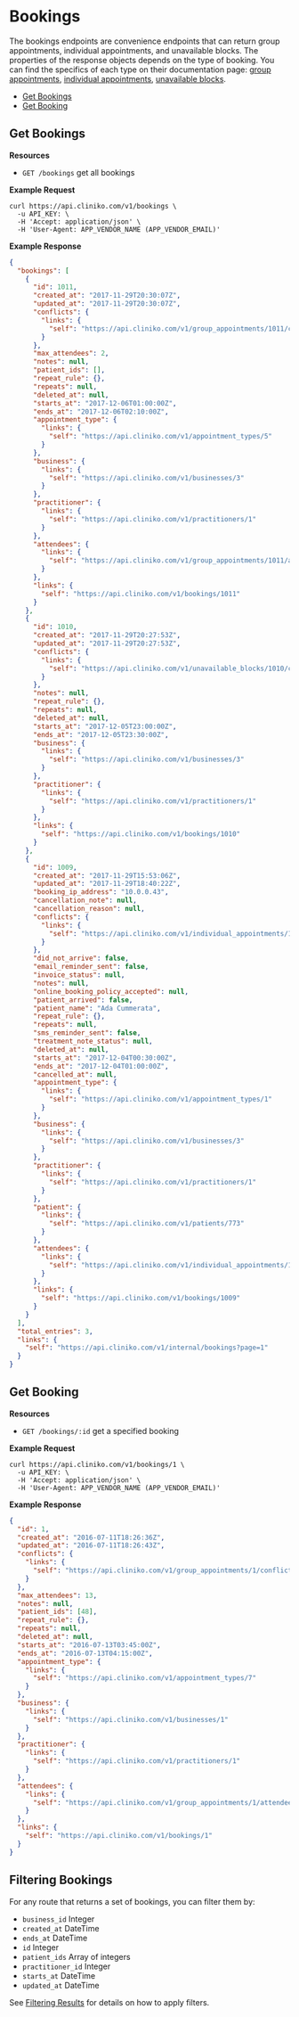 Bookings
============

The bookings endpoints are convenience endpoints that can return group appointments, individual appointments, and unavailable blocks. The properties of the response objects depends on the type of booking. You can find the specifics of each type on their documentation page: [group appointments](https://github.com/redguava/cliniko-api/blob/master/sections/group_appointments.md), [individual appointments](https://github.com/redguava/cliniko-api/blob/master/sections/individual_appointments.md), [unavailable blocks](https://github.com/redguava/cliniko-api/blob/master/sections/unavailable_blocks.md).

* [Get Bookings](#get-bookings "This will return all bookings.")
* [Get Booking](#get-booking "This will return a specified booking.")

Get Bookings
------------

**Resources**
* ```GET /bookings``` get all bookings

**Example Request**
```shell
curl https://api.cliniko.com/v1/bookings \
  -u API_KEY: \
  -H 'Accept: application/json' \
  -H 'User-Agent: APP_VENDOR_NAME (APP_VENDOR_EMAIL)'
```

**Example Response**
```json
{
  "bookings": [
    {
      "id": 1011,
      "created_at": "2017-11-29T20:30:07Z",
      "updated_at": "2017-11-29T20:30:07Z",
      "conflicts": {
        "links": {
          "self": "https://api.cliniko.com/v1/group_appointments/1011/conflicts"
        }
      },
      "max_attendees": 2,
      "notes": null,
      "patient_ids": [],
      "repeat_rule": {},
      "repeats": null,
      "deleted_at": null,
      "starts_at": "2017-12-06T01:00:00Z",
      "ends_at": "2017-12-06T02:10:00Z",
      "appointment_type": {
        "links": {
          "self": "https://api.cliniko.com/v1/appointment_types/5"
        }
      },
      "business": {
        "links": {
          "self": "https://api.cliniko.com/v1/businesses/3"
        }
      },
      "practitioner": {
        "links": {
          "self": "https://api.cliniko.com/v1/practitioners/1"
        }
      },
      "attendees": {
        "links": {
          "self": "https://api.cliniko.com/v1/group_appointments/1011/attendees"
        }
      },
      "links": {
        "self": "https://api.cliniko.com/v1/bookings/1011"
      }
    },
    {
      "id": 1010,
      "created_at": "2017-11-29T20:27:53Z",
      "updated_at": "2017-11-29T20:27:53Z",
      "conflicts": {
        "links": {
          "self": "https://api.cliniko.com/v1/unavailable_blocks/1010/conflicts"
        }
      },
      "notes": null,
      "repeat_rule": {},
      "repeats": null,
      "deleted_at": null,
      "starts_at": "2017-12-05T23:00:00Z",
      "ends_at": "2017-12-05T23:30:00Z",
      "business": {
        "links": {
          "self": "https://api.cliniko.com/v1/businesses/3"
        }
      },
      "practitioner": {
        "links": {
          "self": "https://api.cliniko.com/v1/practitioners/1"
        }
      },
      "links": {
        "self": "https://api.cliniko.com/v1/bookings/1010"
      }
    },
    {
      "id": 1009,
      "created_at": "2017-11-29T15:53:06Z",
      "updated_at": "2017-11-29T18:40:22Z",
      "booking_ip_address": "10.0.0.43",
      "cancellation_note": null,
      "cancellation_reason": null,
      "conflicts": {
        "links": {
          "self": "https://api.cliniko.com/v1/individual_appointments/1009/conflicts"
        }
      },
      "did_not_arrive": false,
      "email_reminder_sent": false,
      "invoice_status": null,
      "notes": null,
      "online_booking_policy_accepted": null,
      "patient_arrived": false,
      "patient_name": "Ada Cummerata",
      "repeat_rule": {},
      "repeats": null,
      "sms_reminder_sent": false,
      "treatment_note_status": null,
      "deleted_at": null,
      "starts_at": "2017-12-04T00:30:00Z",
      "ends_at": "2017-12-04T01:00:00Z",
      "cancelled_at": null,
      "appointment_type": {
        "links": {
          "self": "https://api.cliniko.com/v1/appointment_types/1"
        }
      },
      "business": {
        "links": {
          "self": "https://api.cliniko.com/v1/businesses/3"
        }
      },
      "practitioner": {
        "links": {
          "self": "https://api.cliniko.com/v1/practitioners/1"
        }
      },
      "patient": {
        "links": {
          "self": "https://api.cliniko.com/v1/patients/773"
        }
      },
      "attendees": {
        "links": {
          "self": "https://api.cliniko.com/v1/individual_appointments/1009/attendees"
        }
      },
      "links": {
        "self": "https://api.cliniko.com/v1/bookings/1009"
      }
    }
  ],
  "total_entries": 3,
  "links": {
    "self": "https://api.cliniko.com/v1/internal/bookings?page=1"
  }
}
```

Get Booking
------------

**Resources**
* ```GET /bookings/:id``` get a specified booking

**Example Request**
```shell
curl https://api.cliniko.com/v1/bookings/1 \
  -u API_KEY: \
  -H 'Accept: application/json' \
  -H 'User-Agent: APP_VENDOR_NAME (APP_VENDOR_EMAIL)'
```

**Example Response**
```json
{
  "id": 1,
  "created_at": "2016-07-11T18:26:36Z",
  "updated_at": "2016-07-11T18:26:43Z",
  "conflicts": {
    "links": {
      "self": "https://api.cliniko.com/v1/group_appointments/1/conflicts"
    }
  },
  "max_attendees": 13,
  "notes": null,
  "patient_ids": [48],
  "repeat_rule": {},
  "repeats": null,
  "deleted_at": null,
  "starts_at": "2016-07-13T03:45:00Z",
  "ends_at": "2016-07-13T04:15:00Z",
  "appointment_type": {
    "links": {
      "self": "https://api.cliniko.com/v1/appointment_types/7"
    }
  },
  "business": {
    "links": {
      "self": "https://api.cliniko.com/v1/businesses/1"
    }
  },
  "practitioner": {
    "links": {
      "self": "https://api.cliniko.com/v1/practitioners/1"
    }
  },
  "attendees": {
    "links": {
      "self": "https://api.cliniko.com/v1/group_appointments/1/attendees"
    }
  },
  "links": {
    "self": "https://api.cliniko.com/v1/bookings/1"
  }
}
```

Filtering Bookings
----------------

For any route that returns a set of bookings, you can filter them by:
* ```business_id``` Integer
* ```created_at``` DateTime
* ```ends_at``` DateTime
* ```id``` Integer
* ```patient_ids``` Array of integers
* ```practitioner_id``` Integer
* ```starts_at``` DateTime
* ```updated_at``` DateTime

See [Filtering Results](https://github.com/redguava/cliniko-api#filtering-results) for details on how to apply filters.
